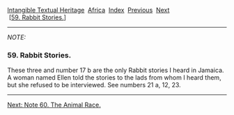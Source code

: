 [Intangible Textual Heritage](../../index)  [Africa](../index) 
[Index](index)  [Previous](jas058n)  [Next](jas060n)   
 \[[59. Rabbit Stories.](jas059)\]

------------------------------------------------------------------------

*NOTE:* 

### 59. Rabbit Stories.

These three and number 17 b are the only Rabbit stories I heard in
Jamaica. A woman named Ellen told the stories to the lads from whom I
heard them, but she refused to be interviewed. See numbers 21 a, 12, 23.

------------------------------------------------------------------------

[Next: Note 60. The Animal Race.](jas060n)
